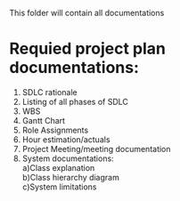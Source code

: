 This folder will contain all documentations  
# Requied project plan documentations: #  
1. SDLC rationale  
2. Listing of all phases of SDLC  
3. WBS  
4. Gantt Chart
5. Role Assignments
6. Hour estimation/actuals
7. Project Meeting/meeting documentation
8. System documentations:   
  a)Class explanation  
  b)Class hierarchy diagram  
  c)System limitations
